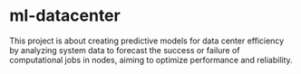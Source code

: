# ml-datacenter
This project is about creating predictive models for data center efficiency by analyzing system data to forecast the success or failure of computational jobs in nodes, aiming to optimize performance and reliability.
